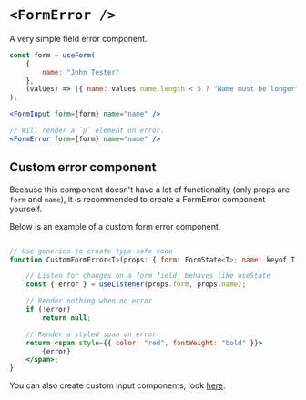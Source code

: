 # `<FormError />`

A very simple field error component.

```jsx
const form = useForm(
    {
        name: "John Tester"
    },
    (values) => ({ name: values.name.length < 5 ? "Name must be longer" : undefined }) // Example validator
);

<FormInput form={form} name="name" />

// Will render a `p` element on error.
<FormError form={form} name="name" />
```

## Custom error component

Because this component doesn't have a lot of functionality (only props are `form` and `name`), it is recommended to create a FormError component yourself.

Below is an example of a custom form error component.

```jsx

// Use generics to create type-safe code
function CustomFormError<T>(props: { form: FormState<T>; name: keyof T }) {

    // Listen for changes on a form field, behaves like useState
    const { error } = useListener(props.form, props.name);

    // Render nothing when no error
    if (!error)
        return null;

    // Render a styled span on error.
    return <span style={{ color: "red", fontWeight: "bold" }}>
        {error}
    </span>;
}

```

You can also create custom input components, look [here](https://github.com/CodeStix/typed-react-form/wiki/Custom-inputs).
